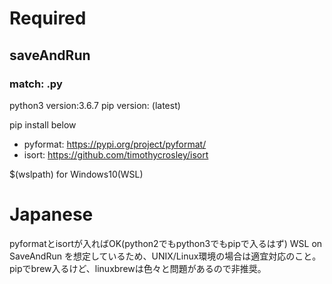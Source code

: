 # Required
## saveAndRun
### match: .py
python3 version:3.6.7
pip version: (latest)

pip install below

- pyformat: https://pypi.org/project/pyformat/
- isort: https://github.com/timothycrosley/isort

$(wslpath) for Windows10(WSL)

# Japanese
pyformatとisortが入ればOK(python2でもpython3でもpipで入るはず)
WSL on SaveAndRun を想定しているため、UNIX/Linux環境の場合は適宜対応のこと。
pipでbrew入るけど、linuxbrewは色々と問題があるので非推奨。
